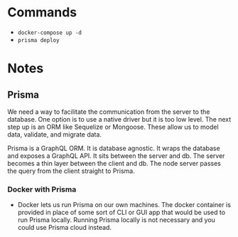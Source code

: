 # Commands

- `docker-compose up -d`
- `prisma deploy`

# Notes

## Prisma

We need a way to facilitate the communication from the server to the database. One option is to use a native driver but it is too low level. The next step up is an ORM like Sequelize or Mongoose. These allow us to model data, validate, and migrate data.

Prisma is a GraphQL ORM. It is database agnostic. It wraps the database and exposes a GraphQL API. It sits between the server and db. The server becomes a thin layer between the client and db. The node server passes the query from the client straight to Prisma.

### Docker with Prisma

- Docker lets us run Prisma on our own machines. The docker container is provided in place of some sort of CLI or GUI app that would be used to run Prisma locally. Running Prisma locally is not necessary and you could use Prisma cloud instead.
